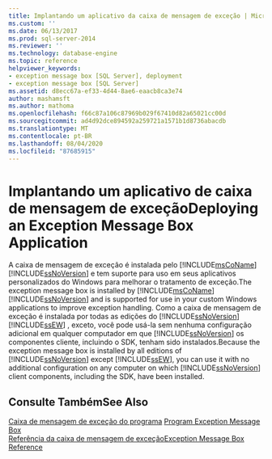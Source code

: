 ```yaml
---
title: Implantando um aplicativo da caixa de mensagem de exceção | Microsoft Docs
ms.custom: ''
ms.date: 06/13/2017
ms.prod: sql-server-2014
ms.reviewer: ''
ms.technology: database-engine
ms.topic: reference
helpviewer_keywords:
- exception message box [SQL Server], deployment
- exception message box [SQL Server]
ms.assetid: d8ecc67a-ef33-4d44-8ae6-eaacb8ca3e74
author: mashamsft
ms.author: mathoma
ms.openlocfilehash: f66c87a106c87969b029f67410d82a65021cc00d
ms.sourcegitcommit: ad4d92dce894592a259721a1571b1d8736abacdb
ms.translationtype: MT
ms.contentlocale: pt-BR
ms.lasthandoff: 08/04/2020
ms.locfileid: "87685915"
---
```

# <a name="deploying-an-exception-message-box-application"></a><span data-ttu-id="8d184-102">Implantando um aplicativo de caixa de mensagem de exceção</span><span class="sxs-lookup"><span data-stu-id="8d184-102">Deploying an Exception Message Box Application</span></span>
  <span data-ttu-id="8d184-103">A caixa de mensagem de exceção é instalada pelo [!INCLUDE[msCoName](../../includes/msconame-md.md)] [!INCLUDE[ssNoVersion](../../includes/ssnoversion-md.md)] e tem suporte para uso em seus aplicativos personalizados do Windows para melhorar o tratamento de exceção.</span><span class="sxs-lookup"><span data-stu-id="8d184-103">The exception message box is installed by [!INCLUDE[msCoName](../../includes/msconame-md.md)] [!INCLUDE[ssNoVersion](../../includes/ssnoversion-md.md)] and is supported for use in your custom Windows applications to improve exception handling.</span></span> <span data-ttu-id="8d184-104">Como a caixa de mensagem de exceção é instalada por todas as edições do [!INCLUDE[ssNoVersion](../../includes/ssnoversion-md.md)] [!INCLUDE[ssEW](../../includes/ssew-md.md)] , exceto, você pode usá-la sem nenhuma configuração adicional em qualquer computador em que [!INCLUDE[ssNoVersion](../../includes/ssnoversion-md.md)] os componentes cliente, incluindo o SDK, tenham sido instalados.</span><span class="sxs-lookup"><span data-stu-id="8d184-104">Because the exception message box is installed by all editions of [!INCLUDE[ssNoVersion](../../includes/ssnoversion-md.md)] except [!INCLUDE[ssEW](../../includes/ssew-md.md)], you can use it with no additional configuration on any computer on which [!INCLUDE[ssNoVersion](../../includes/ssnoversion-md.md)] client components, including the SDK, have been installed.</span></span>  
  
## <a name="see-also"></a><span data-ttu-id="8d184-105">Consulte Também</span><span class="sxs-lookup"><span data-stu-id="8d184-105">See Also</span></span>  
 <span data-ttu-id="8d184-106">[Caixa de mensagem de exceção do programa](../../../2014/database-engine/dev-guide/program-exception-message-box.md) </span><span class="sxs-lookup"><span data-stu-id="8d184-106">[Program Exception Message Box](../../../2014/database-engine/dev-guide/program-exception-message-box.md) </span></span>  
 [<span data-ttu-id="8d184-107">Referência da caixa de mensagem de exceção</span><span class="sxs-lookup"><span data-stu-id="8d184-107">Exception Message Box Reference</span></span>](../../../2014/database-engine/dev-guide/exception-message-box-reference.md)  
  
  
